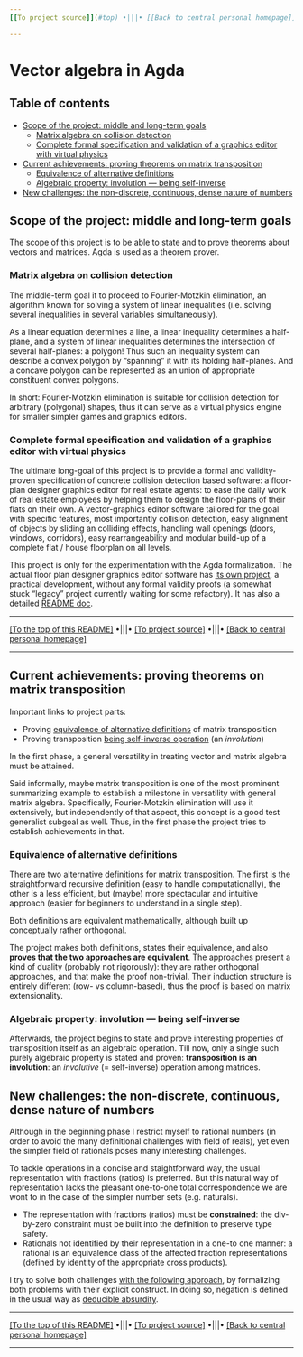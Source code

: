 ```yaml
---
[[To project source]](#top) •|||• [[Back to central personal homepage]](https://alignalghii.github.io)

---
```


# Vector algebra in Agda

## Table of contents

- [Scope of the project: middle and long-term goals](#scope-of-the-project-middle-and-long-term-goals)
    - [Matrix algebra on collision detection](#matrix-algebra-on-collision-detection)
    - [Complete formal specification and validation of a graphics editor with virtual physics](#complete-formal-specification-and-validation-of-a-graphics-editor-with-virtual-physics)
- [Current achievements: proving theorems on matrix transposition](#current-achievements-proving-theorems-on-matrix-transposition)
    - [Equivalence of alternative definitions](#equivalence-of-alternative-definitions)
    - [Algebraic property: involution — being self-inverse](#algebraic-property-involution--being-self-inverse)
- [New challenges: the non-discrete, continuous, dense nature of numbers](#new-challenges-the-non-discrete-continuous-dense-nature-of-numbers)

## Scope of the project: middle and long-term goals

The scope of this project is to be able to state and to prove theorems about vectors and matrices. Agda is used as a theorem prover.

### Matrix algebra on collision detection

The middle-term goal it to proceed to Fourier-Motzkin elimination, an algorithm known for solving a system of linear inequalities (i.e. solving several inequalities in several variables simultaneously).

As a linear equation determines a line, a linear inequality determines a half-plane, and a system of linear inequalities determines the intersection of several half-planes: a polygon! Thus such an inequality system can describe a convex polygon by “spanning” it with its holding half-planes. And a concave polygon can be represented as an union of appropriate constituent convex polygons.

In short: Fourier-Motzkin elimination is suitable for collision detection for arbitrary (polygonal) shapes, thus it can serve as a virtual physics engine for smaller simpler games and graphics editors.

### Complete formal specification and validation of a graphics editor with virtual physics

The ultimate long-goal of this project is to provide a formal and validity-proven specification of concrete collision detection based software: a floor-plan designer graphics editor for real estate agents: to ease the daily work of real estate employees by helping them to design the floor-plans of their flats on their own. A vector-graphics editor software tailored for the goal with specific features, most importantly collision detection, easy alignment of objects by sliding an colliding effects, handling wall openings (doors, windows, corridors), easy rearrangeability and modular build-up of a complete flat / house floorplan on all levels.

This project is only for the experimentation with the Agda formalization. The actual floor plan designer graphics editor software has [its own project](https://github.com/alignalghii/loosely-coupled-figure-editor), a practical development, without any formal validity proofs (a somewhat stuck “legacy” project currently waiting for some refactory). It has also a detailed [README doc](https://github.com/alignalghii/loosely-coupled-figure-editor#readme).

---
[[To the top of this README]](#readme) •|||• [[To project source]](#top) •|||• [[Back to central personal homepage]](https://alignalghii.github.io)

---

## Current achievements: proving theorems on matrix transposition

Important links to project parts:

- Proving [equivalence of alternative definitions](https://github.com/alignalghii/vector-algebra-in-Agda/blob/main/Vec/Matrix/TranspositionAlternative.agda#L36) of matrix transposition
- Proving transposition [being self-inverse operation](https://github.com/alignalghii/vector-algebra-in-Agda/blob/main/Vec/Matrix/Transposition.agda#L50) (an *involution*)


In the first phase, a general versatility in treating vector and matrix algebra must be attained.

Said informally, maybe matrix transposition is one of the most prominent summarizing example to establish a milestone in versatility with general matrix algebra. Specifically, Fourier-Motzkin elimination will use it extensively, but independently of that aspect, this concept is a good test generalist subgoal as well. Thus, in the first phase the project tries to establish achievements in that.

### Equivalence of alternative definitions

There are two alternative definitions for matrix transposition. The first is the straightforward recursive definition (easy to handle computationally), the other is a less efficient, but (maybe) more spectacular and intuitive approach (easier for beginners to understand in a single step).

Both definitions are equivalent mathematically, although built up conceptually rather orthogonal.

The project makes both definitions, states their equivalence, and also **proves that the two approaches are equivalent**. The approaches present a kind of duality (probably not rigorously): they are rather orthogonal approaches, and that make the proof non-trivial. Their induction structure is entirely different (row- vs column-based), thus the proof is based on matrix extensionality.

### Algebraic property: involution — being self-inverse

Afterwards, the project begins to state and prove interesting properties of transposition itself as an algebraic operation. Till now, only a single such purely algebraic property is stated and proven: **transposition is an involution**: an *involutive* (= self-inverse) operation among matrices.

## New challenges: the non-discrete, continuous, dense nature of numbers

Although in the beginning phase I restrict myself to rational numbers (in order to avoid the many definitional challenges with field of reals), yet even the simpler field of rationals poses many interesting challenges.

To tackle operations in a concise and staightforward way, the usual representation with fractions (ratios) is preferred. But this natural way of representation lacks the pleasant one-to-one  total correspondence we are wont to in the case of the simpler number sets (e.g. naturals).

- The representation with fractions (ratios) must be **constrained**: the div-by-zero constraint must be built into the definition to preserve type safety.
- Rationals not identified by their representation in a one-to one manner: a rational is an equivalence class of the affected fraction representations (defined by identity of the appropriate cross products).

I try to solve both challenges [with the following approach](https://github.com/alignalghii/vector-algebra-in-Agda/blob/main/Rational/Unsigned.agda), by formalizing both problems with their explicit construct. In doing so, negation is defined in the usual way as [deducible absurdity](https://github.com/alignalghii/vector-algebra-in-Agda/blob/main/Logic/Absurd.agda).

---
[[To the top of this README]](#readme) •|||• [[To project source]](#top) •|||• [[Back to central personal homepage]](https://alignalghii.github.io)

---
